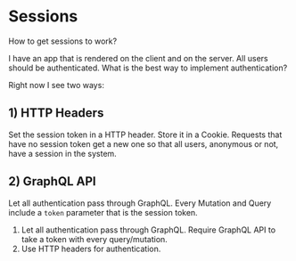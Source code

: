 # Sessions
How to get sessions to work?

I have an app that is rendered on the client and on the server. All users
should be authenticated. What is the best way to implement authentication?

Right now I see two ways:

## 1) HTTP Headers
Set the session token in a HTTP header. Store it in a Cookie. Requests that
have no session token get a new one so that all users, anonymous or not, have a
session in the system.

## 2) GraphQL API
Let all authentication pass through GraphQL. Every Mutation and Query include a
`token` parameter that is the session token.

  1) Let all authentication pass through GraphQL. Require GraphQL API to take a
     token with every query/mutation.
  2) Use HTTP headers for authentication.
